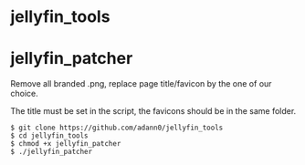 # jellyfin_tools

# jellyfin_patcher

Remove all branded .png, replace page title/favicon by the one of our choice.

The title must be set in the script, the favicons should be in the same folder.

	$ git clone https://github.com/adann0/jellyfin_tools
	$ cd jellyfin_tools
	$ chmod +x jellyfin_patcher
	$ ./jellyfin_patcher
